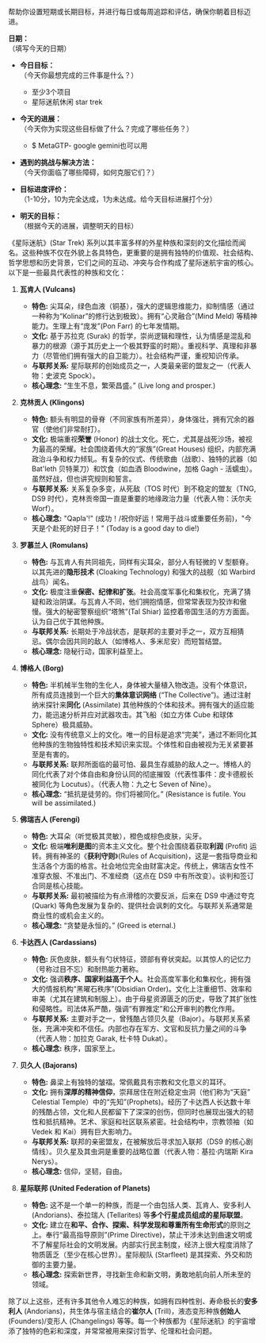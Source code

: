 帮助你设置短期或长期目标，并进行每日或每周追踪和评估，确保你朝着目标迈进。

**日期：**  
（填写今天的日期）

- **今日目标：**  
    （今天你最想完成的三件事是什么？）
    - 至少3个项目
    - 星际迷航休闲 star trek
- **今天的进展：**  
    （今天你为实现这些目标做了什么？完成了哪些任务？）
    - $ MetaGTP- google gemini也可以用
- **遇到的挑战与解决方法：**  
    （今天你面临了哪些障碍，如何克服它们？）
    
- **目标进度评价：**  
    （1-10分，10为完全达成，1为未达成。给今天目标进展打个分）
    
- **明天的目标：**  
    （根据今天的进展，调整明天的目标）

《星际迷航》(Star Trek) 系列以其丰富多样的外星种族和深刻的文化描绘而闻名。这些种族不仅在外貌上各具特色，更重要的是拥有独特的价值观、社会结构、哲学思想和历史背景，它们之间的互动、冲突与合作构成了星际迷航宇宙的核心。以下是一些最具代表性的种族和文化：

1.  **瓦肯人 (Vulcans)**
    *   **特色:** 尖耳朵，绿色血液（铜基），强大的逻辑思维能力，抑制情感（通过一种称为“Kolinar”的修行达到极致）。拥有“心灵融合”(Mind Meld) 等精神能力。生理上有“庞发”(Pon Farr) 的七年发情期。
    *   **文化:** 基于苏拉克 (Surak) 的哲学，崇尚逻辑和理性，认为情感是混乱和暴力的根源（源于其历史上一个极其野蛮的时期）。重视科学、真理和非暴力（尽管他们拥有强大的自卫能力）。社会结构严谨，重视知识传承。
    *   **与联邦关系:** 星际联邦的创始成员之一，人类最亲密的盟友之一（代表人物：史波克 Spock）。
    *   **核心理念:** “生生不息，繁荣昌盛。” (Live long and prosper.)

2.  **克林贡人 (Klingons)**
    *   **特色:** 额头有明显的骨脊（不同家族有所差异），身体强壮，拥有冗余的器官（使他们非常耐打）。
    *   **文化:** 极端重视**荣誉** (Honor) 的战士文化。死亡，尤其是战死沙场，被视为最高的荣耀。社会围绕着伟大的“家族”(Great Houses) 组织，内部充满政治斗争和权力倾轧。有复杂的仪式、传统歌曲（战歌）、独特的武器（如 Bat'leth 贝特莱刀）和饮食（如血酒 Bloodwine，加格 Gagh - 活蠕虫）。虽然好战，但也讲究规则和誓言。
    *   **与联邦关系:** 关系复杂多变，从死敌（TOS 时代）到不稳定的盟友（TNG, DS9 时代），克林贡帝国一直是重要的地缘政治力量（代表人物：沃尔夫 Worf）。
    *   **核心理念:** "Qapla'!" (成功！/祝你好运！常用于战斗或重要任务前)，"今天是个赴死的好日子！" (Today is a good day to die!)

3.  **罗慕兰人 (Romulans)**
    *   **特色:** 与瓦肯人有共同祖先，同样有尖耳朵，部分人有轻微的 V 型额脊。以其先进的**隐形技术** (Cloaking Technology) 和强大的战舰（如 Warbird 战鸟）闻名。
    *   **文化:** 极度注重**保密、纪律和扩张**。社会高度军事化和集权化，充满了猜疑和政治阴谋。与瓦肯人不同，他们拥抱情感，但常常表现为狡诈和傲慢。强大的秘密警察组织“塔煞”(Tal Shiar) 监控着帝国生活的方方面面。认为自己优于其他种族。
    *   **与联邦关系:** 长期处于冷战状态，是联邦的主要对手之一，双方互相猜忌。偶尔会因共同的敌人（如博格人、多米尼安）而短暂结盟。
    *   **核心理念:** 隐秘行动，国家利益至上。

4.  **博格人 (Borg)**
    *   **特色:** 半机械半生物的生化人，身体被大量植入物改造。没有个体意识，所有成员连接到一个巨大的**集体意识网络** (“The Collective”)。通过注射纳米探针来**同化** (Assimilate) 其他种族的个体和技术。拥有强大的适应能力，能迅速分析并应对武器攻击。其飞船（如立方体 Cube 和球体 Sphere）极具威胁。
    *   **文化:** 没有传统意义上的文化。唯一的目标是追求“完美”，通过不断同化其他种族的生物独特性和技术知识来实现。个体性和自由被视为无关紧要甚至是有害的。
    *   **与联邦关系:** 联邦所面临的最可怕、最具生存威胁的敌人之一。博格人的同化代表了对个体自由和身份认同的彻底摧毁（代表性事件：皮卡德舰长被同化为 Locutus）。（代表人物：九之七 Seven of Nine）。
    *   **核心理念:** “抵抗是徒劳的。你们将被同化。” (Resistance is futile. You will be assimilated.)

5.  **佛瑞吉人 (Ferengi)**
    *   **特色:** 大耳朵（听觉极其灵敏），橙色或棕色皮肤，尖牙。
    *   **文化:** 极端**唯利是图**的资本主义文化。整个社会围绕着获取**利润** (Profit) 运转。拥有神圣的《**获利守则**》(Rules of Acquisition)，这是一套指导商业和生活各个方面的格言。社会地位完全由财富决定。传统上，佛瑞吉女性不准穿衣服、不准出门、不准经商（这点在 DS9 中有所改变）。谈判和签订合同是核心技能。
    *   **与联邦关系:** 最初被描绘为有点滑稽的次要反派，后来在 DS9 中通过夸克 (Quark) 等角色发展为复杂的、提供社会讽刺的文化。与联邦关系通常是商业性的或机会主义的。
    *   **核心理念:** “贪婪是永恒的。” (Greed is eternal.)

6.  **卡达西人 (Cardassians)**
    *   **特色:** 灰色皮肤，额头有勺状特征，颈部有脊状突起。以其惊人的记忆力（号称过目不忘）和耐热能力著称。
    *   **文化:** 强调**秩序、国家利益高于个人**。社会高度军事化和集权化，拥有强大的情报机构“黑曜石秩序”(Obsidian Order)。文化上注重细节、效率和审美（尤其在建筑和制服上）。由于母星资源匮乏的历史，导致了其扩张性和侵略性。司法体系严酷，强调“有罪推定”和公开审判的教化作用。
    *   **与联邦关系:** 主要对手之一，曾残酷占领贝久星（Bajor）。与联邦关系紧张，充满冲突和不信任。内部也存在军方、文官和反抗力量之间的斗争（代表人物：加拉克 Garak, 杜卡特 Dukat）。
    *   **核心理念:** 秩序，国家至上。

7.  **贝久人 (Bajorans)**
    *   **特色:** 鼻梁上有独特的皱褶。常佩戴具有宗教和文化意义的耳环。
    *   **文化:** 拥有**深厚的精神信仰**，崇拜居住在附近稳定虫洞（他们称为“天庭” Celestial Temple）中的“先知”(Prophets)。经历了卡达西人长达数十年的残酷占领，文化和人民都留下了深深的创伤，但同时也展现出强大的韧性和抵抗精神。艺术、家庭和社区联系紧密。社会结构中，宗教领袖（如 Vedek 和 Kai）拥有巨大影响力。
    *   **与联邦关系:** 联邦的亲密盟友，在被解放后寻求加入联邦（DS9 的核心剧情线）。贝久星及其虫洞是重要的战略位置（代表人物：基拉·内瑞斯 Kira Nerys）。
    *   **核心理念:** 信仰，坚韧，自由。

8.  **星际联邦 (United Federation of Planets)**
    *   **特色:** 这不是一个单一的种族，而是一个由包括人类、瓦肯人、安多利人 (Andorians)、泰拉瑞人 (Tellarites) 等**多个行星成员组成的星际联盟**。
    *   **文化:** 建立在**和平、合作、探索、科学发现和尊重所有生命形式**的原则之上。奉行“最高指导原则”(Prime Directive)，禁止干涉未达到曲速文明或不了解星际社会的文明发展。内部实行民主制度，经济上很大程度消除了物质匮乏（至少在核心世界）。星际舰队 (Starfleet) 是其探索、外交和防御的主要力量。
    *   **核心理念:** 探索新世界，寻找新生命和新文明，勇敢地航向前人所未至的领域。

除了以上这些，还有许多其他令人难忘的种族，如拥有四种性别、寿命极长的**安多利人** (Andorians)，共生体与宿主结合的**崔尔人** (Trill)，液态变形种族**创始人** (Founders)/变形人 (Changelings) 等等。每一个种族都为《星际迷航》的宇宙增添了独特的色彩和深度，并常常被用来探讨哲学、伦理和社会问题。